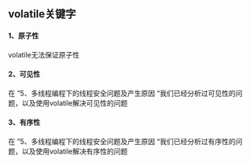 ## volatile关键字



#### 1、原子性

volatile无法保证原子性



#### 2、可见性

在 ”5、多线程编程下的线程安全问题及产生原因 “我们已经分析过可见性的问题，以及使用volatile解决可见性的问题



#### 3、有序性

在 ”5、多线程编程下的线程安全问题及产生原因 “我们已经分析过有序性的问题，以及使用volatile解决有序性的问题